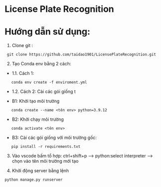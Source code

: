 # License Plate Recognition
# Hướng dẫn sử dụng: 
1. Clone git : 
```
 git clone https://github.com/taidao1901/LicensePlateRecognition.git
```
2. Tạo Conda env bằng 2 cách:
 - 1.1. Cách 1:

 ```
    conda env create -f enviroment.yml 
 ```
 - 1.2. Cách 2: Cài các gói giống t
  + B1: Khởi tạo môi trường
 ```
    conda create --name <tên env> python=3.9.12
 ```
 + B2: Khởi chạy môi trường
 ```
    conda activate <tên env>
 ```
 + B3: Cài các gói giống với môi trường gốc:
 ```
    pip install -r requirements.txt
 ```

3. Vào vscode bấm tổ hợp: ctrl+shift+p --> python:select interpreter --> chọn vào tên môi trường mới tạo

4. Khởi động server bằng lệnh
```
python manage.py runserver
```
